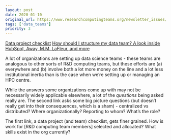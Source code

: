 ```yaml
---
layout: post
date: 2020-01-10
original_url: https://www.researchcomputingteams.org/newsletter_issues/0001
tags: ['data_teams']
priority: 3
---
```


<!-- markdownlint-disable MD033 -->
<!-- markdownlint-disable MD041 -->
<!-- markdownlint-disable MD049 -->

[Data project checklist](https://www.fast.ai/2020/01/07/data-questionnaire/)
[How should I structure my data team? A look inside HubSpot, Away, M.M. LaFleur, and more](https://blog.getdbt.com/data-team-structure-examples/)

A lot of organizations are setting up data science teams - these teams are analogous to other sorts of R&D computing teams, but these efforts are (a) everywhere and (b) involve both a lot more money on the line and a lot less institutional inertia than is the case when we’re setting up or managing an HPC centre.

While the answers some organizations come up with may not be necessarily widely applicable elsewhere, a lot of the *questions* being asked really are.   The second link asks some big picture questions (but doesn’t really get into their consequences, which is a sham) - centralized vs distributed?  Where organizationally?   Reporting to whom?  What’s the role?

The first link, a data project (and team) checklist, gets finer grained.  How is work for [R&D computing team members] selected and allocated?  What skills exist in the org currently?
